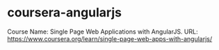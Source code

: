 # coursera-angularjs
Course Name: Single Page Web Applications with AngularJS. URL: https://www.coursera.org/learn/single-page-web-apps-with-angularjs/ 
